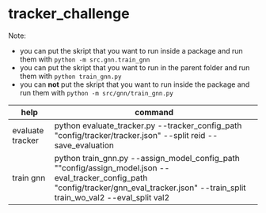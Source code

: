 # tracker_challenge

Note:<br>
- you can put the skript that you want to run inside a package and run them with ```python -m src.gnn.train_gnn```
- you can put the skript that you want to run in the parent folder and run them with ```python train_gnn.py```
- you can **not** put the skript that you want to run inside the package and run them with ```python -m src/gnn/train_gnn.py```<br>


| help | command |
|------|---------|
| evaluate tracker | python evaluate_tracker.py --tracker_config_path "config/tracker/tracker.json" --split reid --save_evaluation |
| train gnn | python train_gnn.py --assign_model_config_path ""config/assign_model.json --eval_tracker_config_path "config/tracker/gnn_eval_tracker.json" --train_split train_wo_val2 --eval_split val2 |

